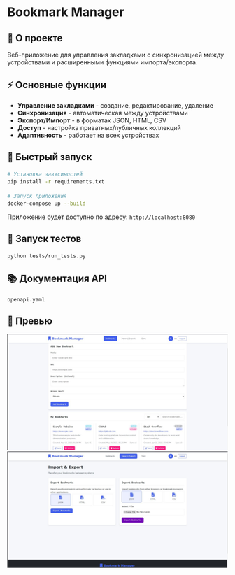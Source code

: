 # Bookmark Manager

## 🎯 О проекте
Веб-приложение для управления закладками с синхронизацией между устройствами и расширенными функциями импорта/экспорта.

## ⚡ Основные функции
- **Управление закладками** - создание, редактирование, удаление
- **Синхронизация** - автоматическая между устройствами  
- **Экспорт/Импорт** - в форматах JSON, HTML, CSV
- **Доступ** - настройка приватных/публичных коллекций
- **Адаптивность** - работает на всех устройствах

## 🚀 Быстрый запуск

```bash
# Установка зависимостей
pip install -r requirements.txt

# Запуск приложения
docker-compose up --build
```

Приложение будет доступно по адресу: `http://localhost:8080`

## 🧪 Запуск тестов

```bash
python tests/run_tests.py
```

## 📚 Документация API
`openapi.yaml`

## 📸 Превью

![Bookmark App](./src/pic1.jpg)
![Bookmark App](./src/pic2.jpg)